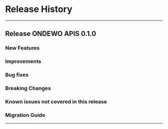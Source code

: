# Release History
*****************

## Release ONDEWO APIS 0.1.0

### New Features

### Improvements

### Bug fixes

### Breaking Changes

### Known issues not covered in this release

### Migration Guide

*****************
